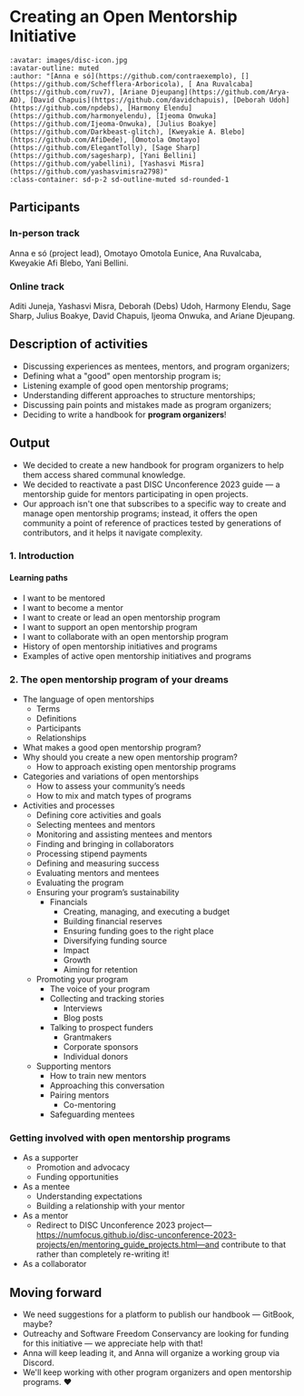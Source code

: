 # Creating an Open Mentorship Initiative

```{article-info}
:avatar: images/disc-icon.jpg
:avatar-outline: muted
:author: "[Anna e só](https://github.com/contraexemplo), [](https://github.com/Schefflera-Arboricola), [ Ana Ruvalcaba](https://github.com/ruv7), [Ariane Djeupang](https://github.com/Arya-AD), [David Chapuis](https://github.com/davidchapuis), [Deborah Udoh](https://github.com/npdebs), [Harmony Elendu](https://github.com/harmonyelendu), [Ijeoma Onwuka](https://github.com/Ijeoma-Onwuka), [Julius Boakye](https://github.com/Darkbeast-glitch), [Kweyakie A. Blebo](https://github.com/AfiDede), [Omotola Omotayo](https://github.com/ElegantTolly), [Sage Sharp](https://github.com/sagesharp), [Yani Bellini](https://github.com/yabellini), [Yashasvi Misra](https://github.com/yashasvimisra2798)"
:class-container: sd-p-2 sd-outline-muted sd-rounded-1
```

## Participants
### In-person track

Anna e só (project lead), Omotayo Omotola Eunice, Ana Ruvalcaba, Kweyakie Afi Blebo, Yani Bellini.

### Online track

Aditi Juneja, Yashasvi Misra, Deborah (Debs) Udoh, Harmony Elendu, Sage Sharp, Julius Boakye, David Chapuis, Ijeoma Onwuka, and Ariane Djeupang. 

## Description of activities

- Discussing experiences as mentees, mentors, and program organizers;
- Defining what a "good" open mentorship program is;
- Listening example of good open mentorship programs;
- Understanding different approaches to structure mentorships;
- Discussing pain points and mistakes made as program organizers;
- Deciding to write a handbook for **program organizers**!

## Output

- We decided to create a new handbook for program organizers to help them access shared communal knowledge.
- We decided to reactivate a past DISC Unconference 2023 guide — a mentorship guide for mentors participating in open projects.
- Our approach isn't one that subscribes to a specific way to create and manage open mentorship programs; instead, it offers the open community a point of reference of practices tested by generations of contributors, and it helps it navigate complexity.

### 1. Introduction
#### Learning paths 
- I want to be mentored
- I want to become a mentor
- I want to create or lead an open mentorship program
- I want to support an open mentorship program
- I want to collaborate with an open mentorship program
- History of open mentorship initiatives and programs
- Examples of active open mentorship initiatives and programs

### 2. The open mentorship program of your dreams
- The language of open mentorships
  - Terms
  - Definitions
  - Participants
  - Relationships
- What makes a good open mentorship program?
- Why should you create a new open mentorship program?
  - How to approach existing open mentorship programs
- Categories and variations of open mentorships
  - How to assess your community’s needs
  - How to mix and match types of programs
- Activities and processes
  - Defining core activities and goals
  - Selecting mentees and mentors
  - Monitoring and assisting mentees and mentors
  - Finding and bringing in collaborators
  - Processing stipend payments
  - Defining and measuring success
  - Evaluating mentors and mentees
  - Evaluating the program
  - Ensuring your program’s sustainability
    - Financials
      - Creating, managing, and executing a budget
      - Building financial reserves
      - Ensuring funding goes to the right place
      - Diversifying funding source
      - Impact
      - Growth
      - Aiming for retention
  - Promoting your program
    - The voice of your program
    - Collecting and tracking stories
      - Interviews
      - Blog posts
    - Talking to prospect funders
      - Grantmakers
      - Corporate sponsors
      - Individual donors
  - Supporting mentors	
    - How to train new mentors
    - Approaching this conversation
    - Pairing mentors
      - Co-mentoring
    - Safeguarding mentees

### Getting involved with open mentorship programs
- As a supporter
  - Promotion and advocacy 
  - Funding opportunities
- As a mentee
  - Understanding expectations
  - Building a relationship with your mentor
- As a mentor
  - Redirect to DISC Unconference 2023 project—https://numfocus.github.io/disc-unconference-2023-projects/en/mentoring_guide_projects.html—and contribute to that rather than completely re-writing it!
- As a collaborator

## Moving forward
- We need suggestions for a platform to publish our handbook — GitBook, maybe?
- Outreachy and Software Freedom Conservancy are looking for funding for this initiative — we appreciate help with that!
- Anna will keep leading it, and Anna will organize a working group via Discord.
- We'll keep working with other program organizers and open mentorship programs. ❤️
